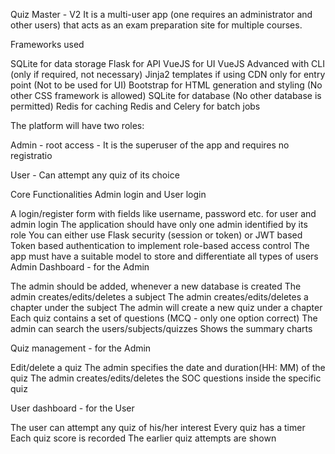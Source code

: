 Quiz Master - V2
It is a multi-user app (one requires an administrator and other users) that acts as an exam preparation site for multiple courses.


Frameworks used

SQLite for data storage
Flask for API
VueJS for UI
VueJS Advanced with CLI (only if required, not necessary)
Jinja2 templates if using CDN only for entry point (Not to be used for UI)
Bootstrap for HTML generation and styling (No other CSS framework is allowed)
SQLite for database (No other database is permitted)
Redis for caching
Redis and Celery for batch jobs


The platform will have two roles:

Admin - root access - It is the superuser of the app and requires no registratio

User - Can attempt any quiz of its choice


Core Functionalities
Admin login and User login

A login/register form with fields like username, password etc. for user and admin login
The application should have only one admin identified by its role
You can either use Flask security (session or token) or JWT based Token based authentication to implement role-based access control
The app must have a suitable model to store and differentiate all types of users
Admin Dashboard - for the Admin

The admin should be added, whenever a new database is created
The admin creates/edits/deletes a subject
The admin creates/edits/deletes a chapter under the subject
The admin will create a new quiz under a chapter
Each quiz contains a set of questions  (MCQ - only one option correct)
The admin can search the users/subjects/quizzes
Shows the summary charts

Quiz management - for the Admin

Edit/delete a quiz
The admin specifies the date and duration(HH: MM) of the quiz
The admin creates/edits/deletes the SOC questions inside the specific quiz

User dashboard - for the User

The user can attempt any quiz of his/her interest
Every quiz has a timer
Each quiz score is recorded
The earlier quiz attempts are shown

